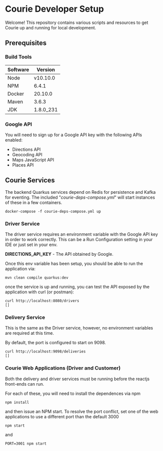# Courie Developer Setup
Welcome! This repository contains various scripts and resources to get Courie up and running for local development.  

## Prerequisites

### Build Tools

| Software | Version |
| -------  | ------- |
| Node     | v10.10.0|
| NPM      | 6.4.1   |
| Docker   | 20.10.0 |
| Maven    | 3.6.3   | 
| JDK      | 1.8.0_231|


### Google API 
You will need to sign up for a Google API key with the following APIs enabled:

* Directions API
* Geocoding API
* Maps JavaScript API
* Places API

## Courie Services
The backend Quarkus services depend on Redis for persistence and Kafka for eventing. The included "*courie-deps-compose.yml*" will start instances of these in a few containers. 

```
docker-compose -f courie-deps-compose.yml up
```

### Driver Service
The driver service requires an environment variable with the Google API key in order to work correctly. This can be a Run Configuration setting in your IDE or just set in your env. 

__DIRECTIONS_API_KEY__ - The API obtained by Google. 

Once this env variable has been setup, you should be able to run the application via:

```
mvn clean compile quarkus:dev
```

once the service is up and running, you can test the API exposed by the application with curl (or postman):

```
curl http://localhost:8080/drivers
[]
```

### Delivery Service
This is the same as the Driver service, however, no environment variables are required at this time. 

By default, the port is configured to start on 9098.

```
curl http://localhost:9098/deliveries
[]
```

### Courie Web Applications (Driver and Customer)
Both the delivery and driver services must be running before the reactjs front-ends can run. 

For each of these, you will need to install the dependences via npm

```
npm install
```

and then issue an NPM start. To resolve the port conflict, set one of the web applications to use a different port than the default 3000

```
npm start
```

and

```
PORT=3001 npm start
```


